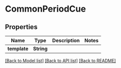 # CommonPeriodCue

## Properties

Name | Type | Description | Notes
------------ | ------------- | ------------- | -------------
**template** | **String** |  | 

[[Back to Model list]](../README.md#documentation-for-models) [[Back to API list]](../README.md#documentation-for-api-endpoints) [[Back to README]](../README.md)


